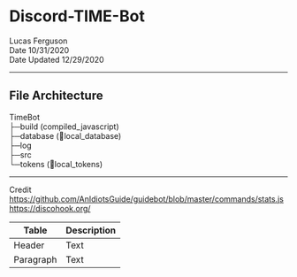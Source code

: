# Discord-TIME-Bot

Lucas Ferguson  
Date 10/31/2020  
Date Updated 12/29/2020

---

## File Architecture

TimeBot  
├─build (compiled_javascript)  
├─database (📁local_database)  
├─log  
├─src  
└─tokens (🔐local_tokens)

---

Credit  
https://github.com/AnIdiotsGuide/guidebot/blob/master/commands/stats.js  
https://discohook.org/

| Table     | Description |
| --------- | ----------- |
| Header    | Text        |
| Paragraph | Text        |
